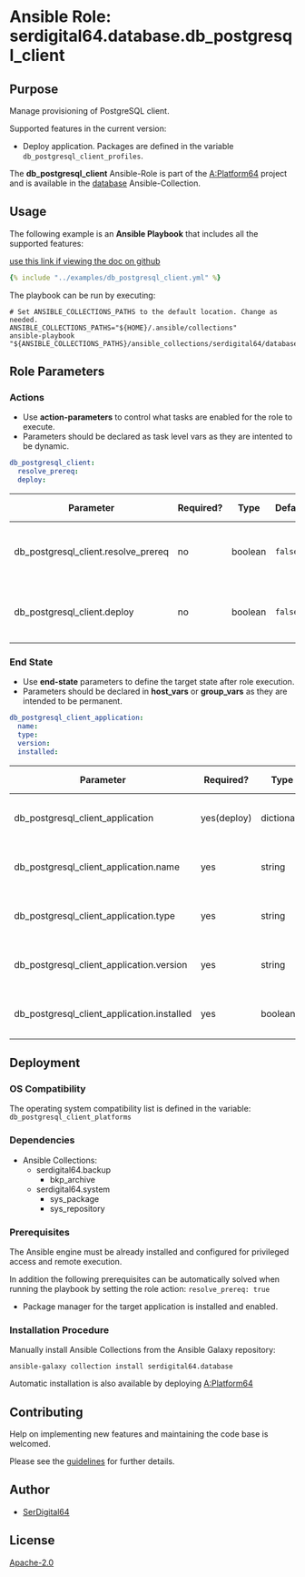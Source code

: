 # Ansible Role: serdigital64.database.db_postgresql_client

## Purpose

Manage provisioning of PostgreSQL client.

Supported features in the current version:

- Deploy application. Packages are defined in the variable `db_postgresql_client_profiles`.

The **db_postgresql_client** Ansible-Role is part of the [A:Platform64](https://github.com/aplatform64/aplatform64) project and is available in the [database](https://aplatform64.readthedocs.io/en/latest/collections/database) Ansible-Collection.

## Usage

The following example is an **Ansible Playbook** that includes all the supported features:

[use this link if viewing the doc on github](https://github.com/aplatform64/database/blob/main/playbooks/db_postgresql_client.yml)

```yaml
{% include "../examples/db_postgresql_client.yml" %}
```

The playbook can be run by executing:

```shell
# Set ANSIBLE_COLLECTIONS_PATHS to the default location. Change as needed.
ANSIBLE_COLLECTIONS_PATHS="${HOME}/.ansible/collections"
ansible-playbook "${ANSIBLE_COLLECTIONS_PATHS}/ansible_collections/serdigital64/database/playbooks/db_postgresql_client.yml"
```

## Role Parameters

### Actions

- Use **action-parameters** to control what tasks are enabled for the role to execute.
- Parameters should be declared as task level vars as they are intented to be dynamic.

```yaml
db_postgresql_client:
  resolve_prereq:
  deploy:
```

| Parameter                           | Required? | Type    | Default | Purpose / Value                             |
| ----------------------------------- | --------- | ------- | ------- | ------------------------------------------- |
| db_postgresql_client.resolve_prereq | no        | boolean | `false` | Enable automatic resolution of prequisites  |
| db_postgresql_client.deploy         | no        | boolean | `false` | Enable installation of application packages |

### End State

- Use **end-state** parameters to define the target state after role execution.
- Parameters should be declared in **host_vars** or **group_vars** as they are intended to be permanent.

```yaml
db_postgresql_client_application:
  name:
  type:
  version:
  installed:
```

| Parameter                                  | Required?   | Type       | Default               | Purpose / Value                    |
| ------------------------------------------ | ----------- | ---------- | --------------------- | ---------------------------------- |
| db_postgresql_client_application           | yes(deploy) | dictionary |                       | Set application package end state  |
| db_postgresql_client_application.name      | yes         | string     | `"postgresql_client"` | Select application package name    |
| db_postgresql_client_application.type      | yes         | string     | `"distro"`            | Select application package type    |
| db_postgresql_client_application.version   | yes         | string     | `"latest"`            | Select application package version |
| db_postgresql_client_application.installed | yes         | boolean    | `true`                | Set application package end state  |

## Deployment

### OS Compatibility

The operating system compatibility list is defined in the variable: `db_postgresql_client_platforms`

### Dependencies

- Ansible Collections:
  - serdigital64.backup
    - bkp_archive
  - serdigital64.system
    - sys_package
    - sys_repository

### Prerequisites

The Ansible engine must be already installed and configured for privileged access and remote execution.

In addition the following prerequisites can be automatically solved when running the playbook by setting the role action: `resolve_prereq: true`

- Package manager for the target application is installed and enabled.

### Installation Procedure

Manually install Ansible Collections from the Ansible Galaxy repository:

```shell
ansible-galaxy collection install serdigital64.database
```

Automatic installation is also available by deploying [A:Platform64](https://aplatform64.readthedocs.io/en/latest/#deployment)

## Contributing

Help on implementing new features and maintaining the code base is welcomed.

Please see the [guidelines](https://aplatform64.readthedocs.io/en/latest/CONTRIBUTING) for further details.

## Author

- [SerDigital64](https://serdigital64.github.io/)

## License

[Apache-2.0](https://www.apache.org/licenses/LICENSE-2.0.txt)
